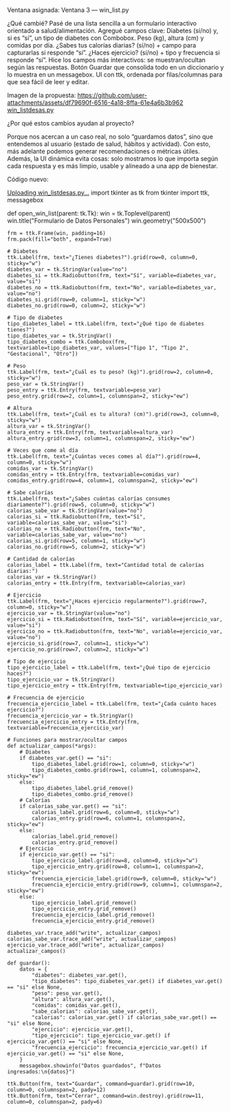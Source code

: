 Ventana asignada: Ventana 3 — win_list.py 

¿Qué cambié?
Pasé de una lista sencilla a un formulario interactivo orientado a salud/alimentación.
Agregué campos clave:
Diabetes (sí/no) y, si es “sí”, un tipo de diabetes con Combobox.
Peso (kg), altura (cm) y comidas por día.
¿Sabes tus calorías diarias? (sí/no) + campo para capturarlas si responde “sí”.
¿Haces ejercicio? (sí/no) + tipo y frecuencia si responde “sí”.
Hice los campos más interactivos: se muestran/ocultan según las respuestas.
Botón Guardar que consolida todo en un diccionario y lo muestra en un messagebox.
UI con ttk, ordenada por filas/columnas para que sea fácil de leer y editar.

Imagen de la propuesta:
https://github.com/user-attachments/assets/df79690f-6516-4a18-8ffa-61e4a6b3b962
[win_listdesas.py](https://github.com/user-attachments/files/22611140/win_listdesas.py)


¿Por qué estos cambios ayudan al proyecto?

Porque nos acercan a un caso real, no solo “guardamos datos”, sino que entendemos al usuario (estado de salud, hábitos y actividad). 
Con esto, más adelante podemos generar recomendaciones o métricas útiles. Además, la UI dinámica evita cosas: solo mostramos lo que importa según cada respuesta y 
es más limpio, usable y alineado a una app de bienestar.

Código nuevo:

[Uploading win_listdesas.py…]()
import tkinter as tk
from tkinter import ttk, messagebox

def open_win_list(parent: tk.Tk):
    win = tk.Toplevel(parent)
    win.title("Formulario de Datos Personales")
    win.geometry("500x500")

    frm = ttk.Frame(win, padding=16)
    frm.pack(fill="both", expand=True)

    # Diabetes
    ttk.Label(frm, text="¿Tienes diabetes?").grid(row=0, column=0, sticky="w")
    diabetes_var = tk.StringVar(value="no")
    diabetes_si = ttk.Radiobutton(frm, text="Sí", variable=diabetes_var, value="si")
    diabetes_no = ttk.Radiobutton(frm, text="No", variable=diabetes_var, value="no")
    diabetes_si.grid(row=0, column=1, sticky="w")
    diabetes_no.grid(row=0, column=2, sticky="w")

    # Tipo de diabetes
    tipo_diabetes_label = ttk.Label(frm, text="¿Qué tipo de diabetes tienes?")
    tipo_diabetes_var = tk.StringVar()
    tipo_diabetes_combo = ttk.Combobox(frm, textvariable=tipo_diabetes_var, values=["Tipo 1", "Tipo 2", "Gestacional", "Otro"])

    # Peso
    ttk.Label(frm, text="¿Cuál es tu peso? (kg)").grid(row=2, column=0, sticky="w")
    peso_var = tk.StringVar()
    peso_entry = ttk.Entry(frm, textvariable=peso_var)
    peso_entry.grid(row=2, column=1, columnspan=2, sticky="ew")

    # Altura
    ttk.Label(frm, text="¿Cuál es tu altura? (cm)").grid(row=3, column=0, sticky="w")
    altura_var = tk.StringVar()
    altura_entry = ttk.Entry(frm, textvariable=altura_var)
    altura_entry.grid(row=3, column=1, columnspan=2, sticky="ew")

    # Veces que come al día
    ttk.Label(frm, text="¿Cuántas veces comes al día?").grid(row=4, column=0, sticky="w")
    comidas_var = tk.StringVar()
    comidas_entry = ttk.Entry(frm, textvariable=comidas_var)
    comidas_entry.grid(row=4, column=1, columnspan=2, sticky="ew")

    # Sabe calorías
    ttk.Label(frm, text="¿Sabes cuántas calorías consumes diariamente?").grid(row=5, column=0, sticky="w")
    calorias_sabe_var = tk.StringVar(value="no")
    calorias_si = ttk.Radiobutton(frm, text="Sí", variable=calorias_sabe_var, value="si")
    calorias_no = ttk.Radiobutton(frm, text="No", variable=calorias_sabe_var, value="no")
    calorias_si.grid(row=5, column=1, sticky="w")
    calorias_no.grid(row=5, column=2, sticky="w")

    # Cantidad de calorías
    calorias_label = ttk.Label(frm, text="Cantidad total de calorías diarias:")
    calorias_var = tk.StringVar()
    calorias_entry = ttk.Entry(frm, textvariable=calorias_var)

    # Ejercicio
    ttk.Label(frm, text="¿Haces ejercicio regularmente?").grid(row=7, column=0, sticky="w")
    ejercicio_var = tk.StringVar(value="no")
    ejercicio_si = ttk.Radiobutton(frm, text="Sí", variable=ejercicio_var, value="si")
    ejercicio_no = ttk.Radiobutton(frm, text="No", variable=ejercicio_var, value="no")
    ejercicio_si.grid(row=7, column=1, sticky="w")
    ejercicio_no.grid(row=7, column=2, sticky="w")

    # Tipo de ejercicio
    tipo_ejercicio_label = ttk.Label(frm, text="¿Qué tipo de ejercicio haces?")
    tipo_ejercicio_var = tk.StringVar()
    tipo_ejercicio_entry = ttk.Entry(frm, textvariable=tipo_ejercicio_var)

    # Frecuencia de ejercicio
    frecuencia_ejercicio_label = ttk.Label(frm, text="¿Cada cuánto haces ejercicio?")
    frecuencia_ejercicio_var = tk.StringVar()
    frecuencia_ejercicio_entry = ttk.Entry(frm, textvariable=frecuencia_ejercicio_var)

    # Funciones para mostrar/ocultar campos
    def actualizar_campos(*args):
        # Diabetes
        if diabetes_var.get() == "si":
            tipo_diabetes_label.grid(row=1, column=0, sticky="w")
            tipo_diabetes_combo.grid(row=1, column=1, columnspan=2, sticky="ew")
        else:
            tipo_diabetes_label.grid_remove()
            tipo_diabetes_combo.grid_remove()
        # Calorías
        if calorias_sabe_var.get() == "si":
            calorias_label.grid(row=6, column=0, sticky="w")
            calorias_entry.grid(row=6, column=1, columnspan=2, sticky="ew")
        else:
            calorias_label.grid_remove()
            calorias_entry.grid_remove()
        # Ejercicio
        if ejercicio_var.get() == "si":
            tipo_ejercicio_label.grid(row=8, column=0, sticky="w")
            tipo_ejercicio_entry.grid(row=8, column=1, columnspan=2, sticky="ew")
            frecuencia_ejercicio_label.grid(row=9, column=0, sticky="w")
            frecuencia_ejercicio_entry.grid(row=9, column=1, columnspan=2, sticky="ew")
        else:
            tipo_ejercicio_label.grid_remove()
            tipo_ejercicio_entry.grid_remove()
            frecuencia_ejercicio_label.grid_remove()
            frecuencia_ejercicio_entry.grid_remove()

    diabetes_var.trace_add("write", actualizar_campos)
    calorias_sabe_var.trace_add("write", actualizar_campos)
    ejercicio_var.trace_add("write", actualizar_campos)
    actualizar_campos()

    def guardar():
        datos = {
            "diabetes": diabetes_var.get(),
            "tipo_diabetes": tipo_diabetes_var.get() if diabetes_var.get() == "si" else None,
            "peso": peso_var.get(),
            "altura": altura_var.get(),
            "comidas": comidas_var.get(),
            "sabe_calorias": calorias_sabe_var.get(),
            "calorias": calorias_var.get() if calorias_sabe_var.get() == "si" else None,
            "ejercicio": ejercicio_var.get(),
            "tipo_ejercicio": tipo_ejercicio_var.get() if ejercicio_var.get() == "si" else None,
            "frecuencia_ejercicio": frecuencia_ejercicio_var.get() if ejercicio_var.get() == "si" else None,
        }
        messagebox.showinfo("Datos guardados", f"Datos ingresados:\n{datos}")

    ttk.Button(frm, text="Guardar", command=guardar).grid(row=10, column=0, columnspan=2, pady=12)
    ttk.Button(frm, text="Cerrar", command=win.destroy).grid(row=11, column=0, columnspan=2, pady=6)

  
